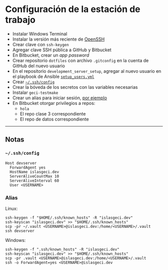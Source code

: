 # Configuración de la estación de trabajo

- Instalar Windows Terminal
- Instalar la versión más reciente de [OpenSSH](https://github.com/PowerShell/Win32-OpenSSH/releases)
- Crear clave con `ssh-keygen`
- Agregar clave SSH pública a GitHub y Bitbucket
- En Bitbucket, crear un _app password_
- Crear repositorio `dotfiles` con archivo `.gitconfig` en la cuenta de GitHub del nuevo usuario
- En el repositorio `development_server_setup`, agregar al nuevo usuario en el playbook de Ansible [`setup_users.yml`](https://github.com/IslasGECI/development_server_setup/blob/develop/ansible/setup_users.yml)
- Crear [`~/.ssh/config`](#sshconfig)
- Crear la bóveda de los secretos con las variables necesarias
- Instalar `geci-testmake`
- Crear un alias para iniciar sesión, [por ejemplo](#aliases)
- En Bitbucket otorgar privilegios a repos:
    - `hola`
    - El repo clase 3 correspondiente
    - El repo de datos correspondiente


---

## Notas
### `~/.ssh/config`
```
Host devserver
  ForwardAgent yes
  HostName islasgeci.dev
  ServerAliveCountMax 10
  ServerAliveInterval 60
  User <USERNAME>
```

### Alias
     
Linux:
```
ssh-keygen -f "$HOME/.ssh/known_hosts" -R "islasgeci.dev"
ssh-keyscan "islasgeci.dev" >> "$HOME/.ssh/known_hosts"
scp -pr ~/.vault <USERNAME>@islasgeci.dev:/home/<USERNAME>/.vault
ssh devserver
```

Windows:
```
ssh-keygen -f ".ssh/known_hosts" -R "islasgeci.dev"
ssh-keyscan "islasgeci.dev" >> "$HOME/.ssh/known_hosts"
scp -pr .vault <USERNAME>@islasgeci.dev:/home/<USERNAME>/.vault
ssh -o ForwardAgent=yes <USERNAME>@islasgeci.dev
```
